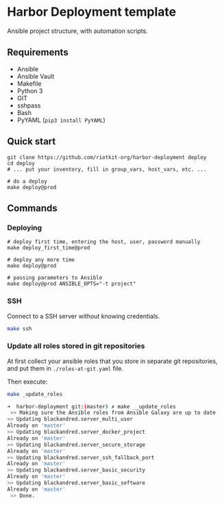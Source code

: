 Harbor Deployment template
==========================

Ansible project structure, with automation scripts.

## Requirements

- Ansible
- Ansible Vault
- Makefile
- Python 3
- GIT
- sshpass
- Bash
- PyYAML (`pip3 install PyYAML`)

## Quick start

```
git clone https://github.com/riotkit-org/harbor-deployment deploy
cd deploy
# ... put your inventory, fill in group_vars, host_vars, etc. ...

# do a deploy
make deploy@prod
```

## Commands

### Deploying

```
# deploy first time, entering the host, user, password manually
make deploy_first_time@prod

# deploy any more time
make deploy@prod

# passing parameters to Ansible
make deploy@prod ANSIBLE_OPTS="-t project"
```

### SSH

Connect to a SSH server without knowing credentials.

```bash
make ssh
```

### Update all roles stored in git repositories

At first collect your ansible roles that you store in separate git repositories, and put them in `./roles-at-git.yaml` file.

Then execute:

```bash
make _update_roles
```

```bash
➜  harbor-deployment git:(master) ✗ make __update_roles
 >> Making sure the Ansible roles from Ansible Galaxy are up to date
>> Updating blackandred.server_multi_user
Already on 'master'
>> Updating blackandred.server_docker_project
Already on 'master'
>> Updating blackandred.server_secure_storage
Already on 'master'
>> Updating blackandred.server_ssh_fallback_port
Already on 'master'
>> Updating blackandred.server_basic_security
Already on 'master'
>> Updating blackandred.server_basic_software
Already on 'master'
 >> Done.
```
